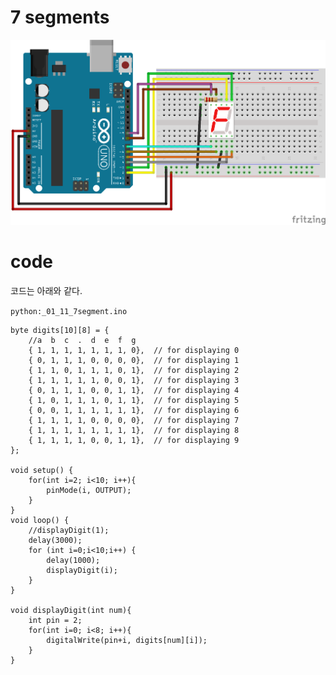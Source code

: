 # 7 segments

![alt text for screen readers](_01_11_7segment_bb.png "Text to show on mouseover")

# code
코드는 아래와 같다.


``` python:_01_11_7segment.ino ```

``` arduino
byte digits[10][8] = {
    //a  b  c  .  d  e  f  g
    { 1, 1, 1, 1, 1, 1, 1, 0},  // for displaying 0
    { 0, 1, 1, 1, 0, 0, 0, 0},  // for displaying 1
    { 1, 1, 0, 1, 1, 1, 0, 1},  // for displaying 2
    { 1, 1, 1, 1, 1, 0, 0, 1},  // for displaying 3
    { 0, 1, 1, 1, 0, 0, 1, 1},  // for displaying 4
    { 1, 0, 1, 1, 1, 0, 1, 1},  // for displaying 5
    { 0, 0, 1, 1, 1, 1, 1, 1},  // for displaying 6
    { 1, 1, 1, 1, 0, 0, 0, 0},  // for displaying 7
    { 1, 1, 1, 1, 1, 1, 1, 1},  // for displaying 8
    { 1, 1, 1, 1, 0, 0, 1, 1},  // for displaying 9
};

void setup() {
    for(int i=2; i<10; i++){
        pinMode(i, OUTPUT);
    }
}
void loop() {
    //displayDigit(1);
    delay(3000);
    for (int i=0;i<10;i++) {
        delay(1000);
        displayDigit(i);
    }
}

void displayDigit(int num){
    int pin = 2;
    for(int i=0; i<8; i++){
        digitalWrite(pin+i, digits[num][i]);
    }
}
```